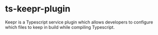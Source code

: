 # ts-keepr-plugin
Keepr is a Typescript service plugin which allows developers to configure which files to keep in build while compiling Typescript.
